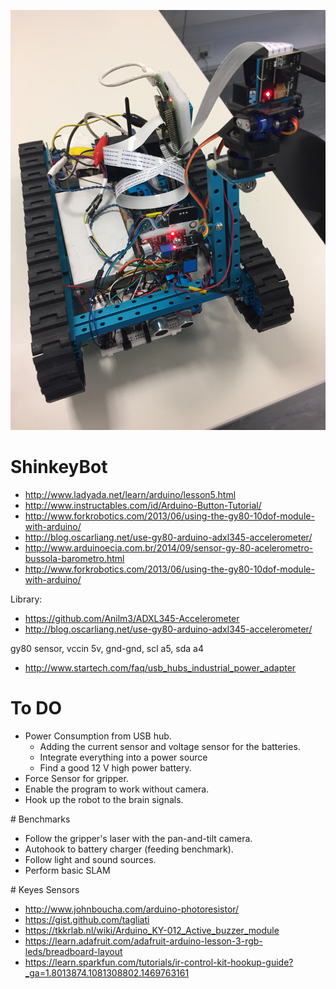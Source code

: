 
![ShinkeyBot in action](shinkeybotselfie.jpg)


# ShinkeyBot
* http://www.ladyada.net/learn/arduino/lesson5.html
* http://www.instructables.com/id/Arduino-Button-Tutorial/
* http://www.forkrobotics.com/2013/06/using-the-gy80-10dof-module-with-arduino/
* http://blog.oscarliang.net/use-gy80-arduino-adxl345-accelerometer/
* http://www.arduinoecia.com.br/2014/09/sensor-gy-80-acelerometro-bussola-barometro.html
* http://www.forkrobotics.com/2013/06/using-the-gy80-10dof-module-with-arduino/

Library:

* https://github.com/Anilm3/ADXL345-Accelerometer
* http://blog.oscarliang.net/use-gy80-arduino-adxl345-accelerometer/

gy80 sensor, vccin 5v, gnd-gnd, scl a5, sda a4  


* http://www.startech.com/faq/usb_hubs_industrial_power_adapter

# To DO

* Power Consumption from USB hub.
  * Adding the current sensor and voltage sensor for the batteries.
  * Integrate everything into a power source
  * Find a good 12 V high power battery.
* Force Sensor for gripper.
* Enable the program to work without camera.
* Hook up the robot to the brain signals.

# Benchmarks

* Follow the gripper's laser with the pan-and-tilt camera.
* Autohook to battery charger (feeding benchmark).
* Follow light and sound sources.
* Perform basic SLAM

# Keyes Sensors
* http://www.johnboucha.com/arduino-photoresistor/
* https://gist.github.com/tagliati
* https://tkkrlab.nl/wiki/Arduino_KY-012_Active_buzzer_module
* https://learn.adafruit.com/adafruit-arduino-lesson-3-rgb-leds/breadboard-layout
* https://learn.sparkfun.com/tutorials/ir-control-kit-hookup-guide?_ga=1.8013874.1081308802.1469763161
